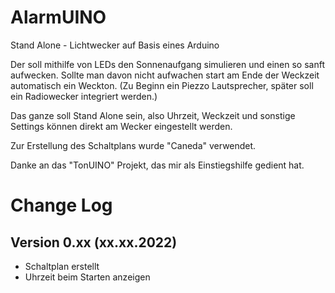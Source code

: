 # AlarmUINO
Stand Alone - Lichtwecker auf Basis eines Arduino

Der soll mithilfe von LEDs den Sonnenaufgang simulieren und einen so sanft aufwecken.
Sollte man davon nicht aufwachen start am Ende der Weckzeit automatisch ein Weckton. (Zu Beginn ein Piezzo Lautsprecher, später soll ein Radiowecker integriert werden.)

Das ganze soll Stand Alone sein, also Uhrzeit, Weckzeit und sonstige Settings können direkt am Wecker eingestellt werden.

Zur Erstellung des Schaltplans wurde "Caneda" verwendet.

Danke an das "TonUINO" Projekt, das mir als Einstiegshilfe gedient hat.

# Change Log

## Version 0.xx (xx.xx.2022)
- Schaltplan erstellt
- Uhrzeit beim Starten anzeigen
